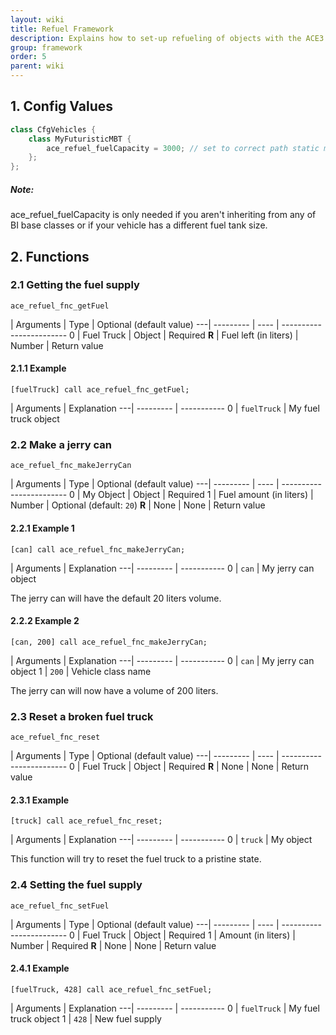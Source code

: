 ```yaml
---
layout: wiki
title: Refuel Framework
description: Explains how to set-up refueling of objects with the ACE3 refuel system.
group: framework
order: 5
parent: wiki
---
```


## 1. Config Values

```cpp
class CfgVehicles {
    class MyFuturisticMBT {
        ace_refuel_fuelCapacity = 3000; // set to correct path static model
    };
};
```

<div class="panel callout">
    <h5>Note:</h5>
    <p>ace_refuel_fuelCapacity is only needed if you aren't inheriting from any of BI base classes or if your vehicle has a different fuel tank size.</p>
</div>

## 2. Functions

### 2.1 Getting the fuel supply

`ace_refuel_fnc_getFuel`

   | Arguments | Type | Optional (default value)
---| --------- | ---- | ------------------------
0  | Fuel Truck | Object | Required
**R** | Fuel left (in liters) | Number | Return value

#### 2.1.1 Example

`[fuelTruck] call ace_refuel_fnc_getFuel;`

   | Arguments | Explanation
---| --------- | -----------
0  | `fuelTruck` | My fuel truck object

### 2.2 Make a jerry can

`ace_refuel_fnc_makeJerryCan`

   | Arguments | Type | Optional (default value)
---| --------- | ---- | ------------------------
0  | My Object | Object | Required
1  | Fuel amount (in liters) | Number | Optional (default: `20`)
**R** | None | None | Return value

#### 2.2.1 Example 1

`[can] call ace_refuel_fnc_makeJerryCan;`

   | Arguments | Explanation
---| --------- | -----------
0  |  `can` | My jerry can object

The jerry can will have the default 20 liters volume.

#### 2.2.2 Example 2

`[can, 200] call ace_refuel_fnc_makeJerryCan;`

   | Arguments | Explanation
---| --------- | -----------
0  |  `can` | My jerry can object
1  |  `200` | Vehicle class name

The jerry can will now have a volume of 200 liters.

### 2.3 Reset a broken fuel truck

`ace_refuel_fnc_reset`

   | Arguments | Type | Optional (default value)
---| --------- | ---- | ------------------------
0  | Fuel Truck | Object | Required
**R** | None | None | Return value

#### 2.3.1 Example

`[truck] call ace_refuel_fnc_reset;`

   | Arguments | Explanation
---| --------- | -----------
0  |  `truck` | My object

This function will try to reset the fuel truck to a pristine state.

### 2.4 Setting the fuel supply

`ace_refuel_fnc_setFuel`

   | Arguments | Type | Optional (default value)
---| --------- | ---- | ------------------------
0  | Fuel Truck | Object | Required
1  | Amount (in liters) | Number | Required
**R** | None | None | Return value

#### 2.4.1 Example

`[fuelTruck, 428] call ace_refuel_fnc_setFuel;`

   | Arguments | Explanation
---| --------- | -----------
0  |  `fuelTruck` | My fuel truck object
1  |  `428` | New fuel supply
